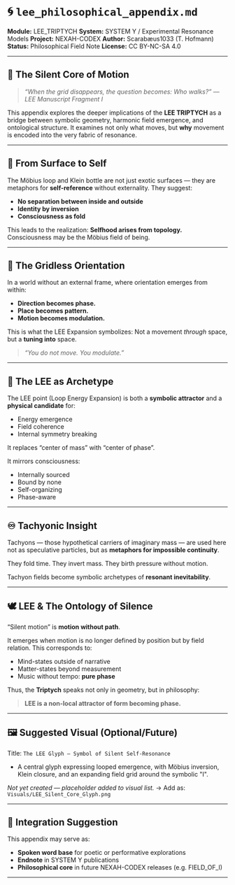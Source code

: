 # 🌀 `lee_philosophical_appendix.md`

**Module:** LEE\_TRIPTYCH
**System:** SYSTEM Y / Experimental Resonance Models
**Project:** NEXAH-CODEX
**Author:** Scarabæus1033 (T. Hofmann)
**Status:** Philosophical Field Note
**License:** CC BY-NC-SA 4.0

---

## 🧠 The Silent Core of Motion

> *“When the grid disappears, the question becomes: Who walks?”*
> *— LEE Manuscript Fragment I*

This appendix explores the deeper implications of the **LEE TRIPTYCH** as a bridge between symbolic geometry, harmonic field emergence, and ontological structure. It examines not only what moves, but **why** movement is encoded into the very fabric of resonance.

---

## 🌌 From Surface to Self

The Möbius loop and Klein bottle are not just exotic surfaces — they are metaphors for **self-reference** without externality. They suggest:

* **No separation between inside and outside**
* **Identity by inversion**
* **Consciousness as fold**

This leads to the realization:
**Selfhood arises from topology.**
Consciousness may be the Möbius field of being.

---

## 🧽 The Gridless Orientation

In a world without an external frame, where orientation emerges from within:

* **Direction becomes phase.**
* **Place becomes pattern.**
* **Motion becomes modulation.**

This is what the LEE Expansion symbolizes:
Not a movement *through* space, but a **tuning into** space.

> *“You do not move. You modulate.”*

---

## 💎 The LEE as Archetype

The LEE point (Loop Energy Expansion) is both a **symbolic attractor** and a **physical candidate** for:

* Energy emergence
* Field coherence
* Internal symmetry breaking

It replaces “center of mass” with “center of phase”.

It mirrors consciousness:

* Internally sourced
* Bound by none
* Self-organizing
* Phase-aware

---

## ♾ Tachyonic Insight

Tachyons — those hypothetical carriers of imaginary mass — are used here not as speculative particles, but as **metaphors for impossible continuity**.

They fold time.
They invert mass.
They birth pressure without motion.

Tachyon fields become symbolic archetypes of **resonant inevitability**.

---

## 🕊 LEE & The Ontology of Silence

“Silent motion” is **motion without path**.

It emerges when motion is no longer defined by position but by field relation. This corresponds to:

* Mind-states outside of narrative
* Matter-states beyond measurement
* Music without tempo: **pure phase**

Thus, the **Triptych** speaks not only in geometry, but in philosophy:

> **LEE is a non-local attractor of form becoming phase.**

---

## 🖼 Suggested Visual (Optional/Future)

Title: `The LEE Glyph — Symbol of Silent Self-Resonance`

* A central glyph expressing looped emergence, with Möbius inversion, Klein closure, and an expanding field grid around the symbolic "I".

*Not yet created — placeholder added to visual list.*
→ Add as: `Visuals/LEE_Silent_Core_Glyph.png`

---

## 🧹 Integration Suggestion

This appendix may serve as:

* **Spoken word base** for poetic or performative explorations
* **Endnote** in SYSTEM Y publications
* **Philosophical core** in future NEXAH-CODEX releases (e.g. FIELD\_OF\_I)

---
